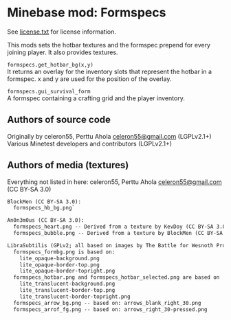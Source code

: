 Minebase mod: Formspecs
=======================
See [license.txt](./license.txt) for license information.

This mods sets the hotbar textures and the formspec prepend for every joining 
player. It also provides textures.

`formspecs.get_hotbar_bg(x,y)`  
It returns an overlay for the inventory slots that represent the hotbar in a 
formspec. x and y are used for the position of the overlay.

`formspecs.gui_survival_form`  
A formspec containing a crafting grid and the player inventory.

Authors of source code
----------------------
Originally by celeron55, Perttu Ahola <celeron55@gmail.com> (LGPLv2.1+)
Various Minetest developers and contributors (LGPLv2.1+)

Authors of media (textures)
---------------------------
Everything not listed in here:
celeron55, Perttu Ahola <celeron55@gmail.com> (CC BY-SA 3.0)

```txt
BlockMen (CC BY-SA 3.0):  
  formspecs_hb_bg.png`

An0n3m0us (CC BY-SA 3.0):  
  formspecs_heart.png -- Derived from a texture by KevDoy (CC BY-SA 3.0)  
  formspecs_bubble.png -- Derived from a texture by BlockMen (CC BY-SA 3.0)  

LibraSubtilis (GPLv2; all based on images by The Battle for Wesnoth Project):  
  formspecs_formbg.png is based on:  
    lite_opaque-background.png  
    lite_opaque-border-top.png  
    lite_opaque-border-topright.png  
  formspecs_hotbar.png and formspecs_hotbar_selected.png are based on  
    lite_translucent-background.png  
    lite_translucent-border-top.png  
    lite_translucent-border-topright.png  
  formspecs_arrow_bg.png -- based on: arrows_blank_right_30.png
  formspecs_arrof_fg.png -- based on: arrows_right_30-pressed.png
```

